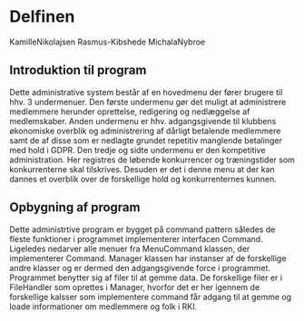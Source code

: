 # Delfinen

KamilleNikolajsen
Rasmus-Kibshede
MichalaNybroe

## Introduktion til program
Dette administrative system består af en hovedmenu der fører brugere til hhv. 3 undermenuer. Den første undermenu gør det muligt at administrere medlemmere herunder oprettelse, redigering og nedlæggelse af medlemskaber. Anden undermenu er hhv. adgangsgivende til klubbens økonomiske overblik og administrering af dårligt betalende medlemmere samt de af disse som er nedlagte grundet repetitiv manglende betalinger med hold i GDPR. Den tredje og sidte undermenu er den kompetitive administration. Her registres de løbende konkurrencer og træningstider som konkurrenterne skal tilskrives. Desuden er det i denne menu at der kan dannes et overblik over de forskellige hold og konkurrenternes kunnen.

## Opbygning af program
Dette administrtive program er bygget på command pattern således de fleste funktioner i programmet implementerer interfacen Command. Ligeledes nedarver alle menuer fra MenuCommand klassen, der implementerer Command.
Manager klassen har instanser af de forskellige andre klasser og er dermed den adgangsgivende force i programmet. Programmet benytter sig af filer til at gemme data. De forskellige filer er i FileHandler som oprettes i Manager, hvorfor det er her igennem de forskellige kalsser som implementere command får adgang til at gemme og loade informationer om medlemmere og folk i RKI.
